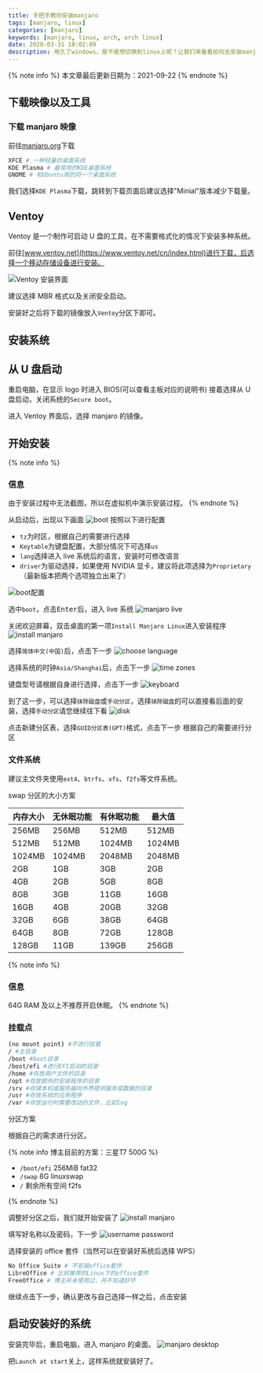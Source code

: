 ```yaml
---
title: 手把手教你安装manjaro
tags: [manjaro, linux]
categories: [manjaro]
keywords: [manjaro, linux, arch, arch linux]
date: 2020-03-31 18:02:09
description: 用久了windows，是不是想切换到linux上呢？让我们来看看如何去安装manjaro吧！
---
```


{% note info %}
本文章最后更新日期为：2021-09-22
{% endnote %}

## 下载映像以及工具

### 下载 manjaro 映像

前往[manjaro.org](https://manjaro.org/download/)下载

```bash
XFCE # 一种轻量的桌面系统
KDE Plasma # 最常用的KDE桌面系统
GNOME # 和Ubuntu用的同一个桌面系统
```

我们选择`KDE Plasma`下载，跳转到下载页面后建议选择"Minial"版本减少下载量。

## Ventoy

Ventoy 是一个制作可启动 U 盘的工具，在不需要格式化的情况下安装多种系统。

前往[www.ventoy.net](https://www.ventoy.net/cn/index.html)进行下载，后选择一个移动存储设备进行安装。

![Ventoy 安装界面](https://cdn.bmyjacks.io/img/manjaro/1.png)

建议选择 MBR 格式以及关闭安全启动。

安装好之后将下载的镜像放入`Ventoy`分区下即可。

## 安装系统

## 从 U 盘启动

重启电脑，在显示 logo 时进入 BIOS(可以查看主板对应的说明书)
接着选择从 U 盘启动，关闭系统的`Secure boot`。

进入 Ventoy 界面后，选择 manjaro 的镜像。

## 开始安装

{% note info %}

### 信息

由于安装过程中无法截图，所以在虚拟机中演示安装过程。
{% endnote %}

从启动后，出现以下画面
![boot](https://cdn.bmyjacks.io/img/manjaro/20200331155930.png?x-oss-process=style/img)
按照以下进行配置

- `tz`为时区，根据自己的需要进行选择
- `Keytable`为键盘配置，大部分情况下可选择`us`
- `lang`选择进入 live 系统后的语言，安装时可修改语言
- `driver`为驱动选择，如果使用 NVIDIA 显卡，建议将此项选择为`Proprietary`（最新版本把两个选项独立出来了）

![boot配置](https://cdn.bmyjacks.io/img/manjaro/20200331160034.png?x-oss-process=style/img)

选中`boot`，点击<kbd>Enter</kbd>后，进入 live 系统
![manjaro live](https://cdn.bmyjacks.io/img/manjaro/20200331160423.png?x-oss-process=style/img)

关闭欢迎屏幕，双击桌面的第一项`Install Manjaro Linux`进入安装程序
![install manjaro](https://cdn.bmyjacks.io/img/manjaro/20200331160830.png?x-oss-process=style/img)

选择`简体中文(中国)`后，点击下一步
![choose language](https://cdn.bmyjacks.io/img/manjaro/20200331161011.png?x-oss-process=style/img)

选择系统的时钟`Asia/Shanghai`后，点击下一步
![time zones](https://cdn.bmyjacks.io/img/manjaro/20200331161145.png?x-oss-process=style/img)

键盘型号请根据自身进行选择，点击下一步
![keyboard](https://cdn.bmyjacks.io/img/manjaro/20200331161323.png?x-oss-process=style/img)

到了这一步，可以选择`抹除磁盘`或`手动分区`，选择`抹除磁盘`的可以直接看后面的安装，选择`手动分区`请您继续往下看
![disk](https://cdn.bmyjacks.io/img/manjaro/20200331162312.png?x-oss-process=style/img)

点击新建分区表，选择`GUID分区表(GPT)`格式，点击下一步
根据自己的需要进行分区

### 文件系统

建议主文件夹使用`ext4`、`btrfs`、`xfs`、`f2fs`等文件系统。

swap 分区的大小方案

| 内存大小 | 无休眠功能 | 有休眠功能 | 最大值 |
| -------- | ---------- | ---------- | ------ |
| 256MB    | 256MB      | 512MB      | 512MB  |
| 512MB    | 512MB      | 1024MB     | 1024MB |
| 1024MB   | 1024MB     | 2048MB     | 2048MB |
| 2GB      | 1GB        | 3GB        | 2GB    |
| 4GB      | 2GB        | 5GB        | 8GB    |
| 8GB      | 3GB        | 11GB       | 16GB   |
| 16GB     | 4GB        | 20GB       | 32GB   |
| 32GB     | 6GB        | 38GB       | 64GB   |
| 64GB     | 8GB        | 72GB       | 128GB  |
| 128GB    | 11GB       | 139GB      | 256GB  |

{% note info %}

### 信息

64G RAM 及以上不推荐开启休眠。
{% endnote %}

### 挂载点

```bash
(no mount point) #不进行挂载
/ #主目录
/boot #boot目录
/boot/efi #进行EFI启动的目录
/home #存放用户文件的目录
/opt #存放额外的安装程序的目录
/srv #存储本机或服务器向外界提供服务或数据的目录
/usr #存放系统的应用程序
/var #存放运行时需要改动的文件，比如log
```

分区方案

根据自己的需求进行分区。

{% note info 博主目前的方案：三星T7 500G %}

- `/boot/efi` 256MiB fat32
- `/swap` 8G linuxswap
- `/` 剩余所有空间 f2fs

{% endnote %}

调整好分区之后，我们就开始安装了
![install manjaro](https://cdn.bmyjacks.io/img/manjaro/20200331175142.png?x-oss-process=style/img)

填写好名称以及密码，下一步
![username password](https://cdn.bmyjacks.io/img/manjaro/20200331175554.png?x-oss-process=style/img)

选择安装的 office 套件（当然可以在安装好系统后选择 WPS）

```bash
No Office Suite # 不安装office套件
LibreOffice # 比较推荐的Linux下的office套件
FreeOffice # 博主并未使用过，并不知道好坏
```

继续点击下一步，确认更改与自己选择一样之后，点击安装

## 启动安装好的系统

安装完毕后，重启电脑，进入 manjaro 的桌面。
![manjaro desktop](https://cdn.bmyjacks.io/img/manjaro/20200331182148.png?x-oss-process=style/img)

把`Launch at start`关上，这样系统就安装好了。
